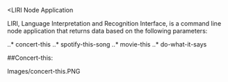 <LIRI Node Application

LIRI, Language Interpretation and Recognition Interface, is a command line node application that returns data based on the following parameters:

..* concert-this
..* spotify-this-song
..* movie-this
..* do-what-it-says

##Concert-this:

Images/concert-this.PNG
